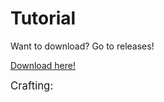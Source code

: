 
<h1>Tutorial</h1>

<p>Want to download?
Go to releases!</p>

<a href="https://github.com/patryksuu/Vine-Wood-Minecraft-Mod/releases">Download here!</a>

<big><p>Crafting:</p></big>
